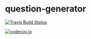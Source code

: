 [travis-image]: https://travis-ci.org/sasfeld-thesis/question-generator.svg?branch=master
[travis-url]: https://travis-ci.org/sasfeld-thesis/question-generator
[codecov-image]: https://codecov.io/gh/sasfeld-thesis/question-generator/coverage.svg?branch=master
[codecov-url]: https://codecov.io/gh/sasfeld-thesis/question-generator?branch=master
[codecov-report]: https://codecov.io/gh/sasfeld-thesis/question-generator/branch.svg?branch=master

# question-generator

[![Travis Build Status][travis-image]][travis-url]

[![codecov.io][codecov-image]][codecov-url]
